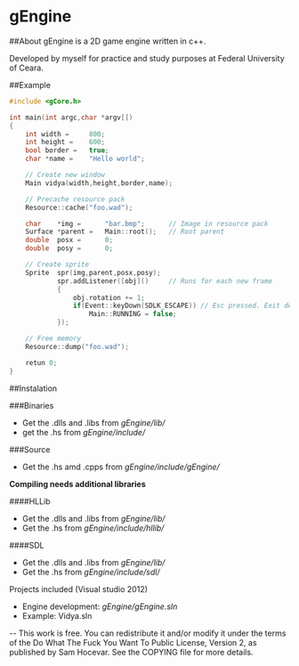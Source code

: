 gEngine
=======


##About
gEngine is a 2D game engine written in c++.

Developed by myself for practice and study purposes at Federal University of Ceara.


##Example

```C++
#include <gCore.h>

int main(int argc,char *argv[])
{
	int width =		800;
	int height =	600;
	bool border =	true;
	char *name =	"Hello world";

	// Create new window
	Main vidya(width,height,border,name);

	// Precache resource pack
	Resource::cache("foo.wad");

	char	*img =		"bar.bmp";		// Image in resource pack
	Surface	*parent =	Main::root();	// Root parent
	double	posx =		0;
	double	posy =		0;

	// Create sprite
	Sprite	spr(img,parent,posx,posy);
			spr.addListener([obj]()		// Runs for each new frame
			{
				obj.rotation += 1;
				if(Event::keyDown(SDLK_ESCAPE)) // Esc pressed. Exit demo.
					Main::RUNNING = false;
			});

	// Free memory
	Resource::dump("foo.wad");

	retun 0;
}
```


##Instalation

###Binaries
- Get the .dlls and .libs from *gEngine/lib/*
- get the .hs from *gEngine/include/*

###Source
- Get the .hs amd .cpps from *gEngine/include/gEngine/*


**Compiling needs additional libraries**


####HLLib
- Get the .dlls and .libs from *gEngine/lib/*
- Get the .hs from *gEngine/include/hllib/*

####SDL
- Get the .dlls and .libs from *gEngine/lib/*
- Get the .hs from *gEngine/include/sdl/*

Projects included (Visual studio 2012)
- Engine development: *gEngine/gEngine.sln*
- Example: Vidya.sln

--
This work is free. You can redistribute it and/or modify it under the
terms of the Do What The Fuck You Want To Public License, Version 2,
as published by Sam Hocevar. See the COPYING file for more details.
